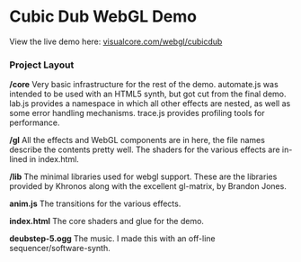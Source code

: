 # Cubic Dub WebGL Demo

View the live demo here: [visualcore.com/webgl/cubicdub](http://visualcore.com/webgl/cubicdub)

### Project Layout

**/core**
Very basic infrastructure for the rest of the demo. automate.js was intended to 
be used with an HTML5 synth, but got cut from the final demo. lab.js provides a
namespace in which all other effects are nested, as well as some error handling
mechanisms. trace.js provides profiling tools for performance.

**/gl**
All the effects and WebGL components are in here, the file names describe the 
contents pretty well. The shaders for the various effects are in-lined in 
index.html.

**/lib**
The minimal libraries used for webgl support. These are the libraries provided by
Khronos along with the excellent gl-matrix, by Brandon Jones.

**anim.js**
The transitions for the various effects.

**index.html**
The core shaders and glue for the demo.

**deubstep-5.ogg**
The music. I made this with an off-line sequencer/software-synth.

